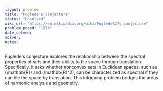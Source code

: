 ```yaml
---
layout: problem
title: "Fuglede's conjecture"
status: "Unsolved"
wiki_url: "https://en.wikipedia.org/wiki/Fuglede%27s_conjecture"
problem_posed: "1974"
date_solved:
solver:
notes:
---
```

Fuglede's conjecture explores the relationship between the spectral properties of sets and their ability to tile space through translation. Specifically, it asks whether nonconvex sets in Euclidean spaces, such as \(\mathbb{R}\) and \(\mathbb{R}^2\), can be characterized as spectral if they can tile the space by translation. This intriguing problem bridges the areas of harmonic analysis and geometry.